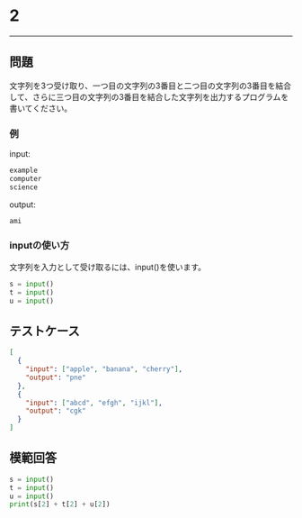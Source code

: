 # 2

---

## 問題

文字列を3つ受け取り、一つ目の文字列の3番目と二つ目の文字列の3番目を結合して、さらに三つ目の文字列の3番目を結合した文字列を出力するプログラムを書いてください。

### 例

input:
```sh
example
computer
science
```
output:

```sh
ami
```

### inputの使い方
文字列を入力として受け取るには、input()を使います。

```python
s = input()
t = input()
u = input()
```

## テストケース

```json
[
  {
    "input": ["apple", "banana", "cherry"],
    "output": "pne"
  },
  {
    "input": ["abcd", "efgh", "ijkl"],
    "output": "cgk"
  }
]
```

## 模範回答

```python
s = input()
t = input()
u = input()
print(s[2] + t[2] + u[2])
```
